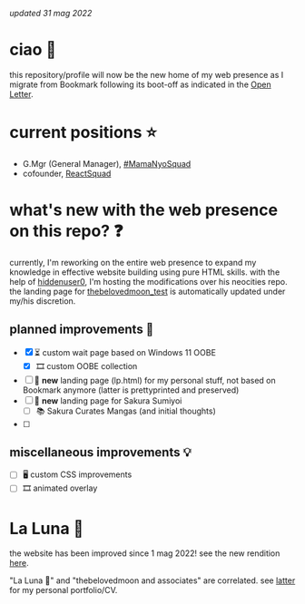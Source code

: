 _updated 31 mag 2022_

# ciao 🙌

this repository/profile will now be the new home of my web presence as I migrate from Bookmark following its boot-off as indicated in the [Open Letter](http://github.com/MamaNyoSquad/mamanyosquad.github.io/blob/deploy/README.md#An-Open-Letter-to-Bookmark).

# current positions ⭐

- G.Mgr (General Manager), [#MamaNyoSquad](http://github.com/MamaNyoSquad)
- cofounder, [ReactSquad](http://mobile.twitter.com/ReactOSPH)

# what's new with the web presence on this repo? ❓

currently, I'm reworking on the entire web presence to expand my knowledge in effective website building using pure HTML skills. with the help of [hiddenuser0](http://mobile.twitter.com/hiddenuser0), I'm hosting the modifications over his neocities repo. the landing page for [thebelovedmoon_test](http://hiddenuser0.neocities.org/thebelovedmoon_test) is automatically updated under my/his discretion.

## planned improvements 🤔

- [x] ⏳ custom wait page based on Windows 11 OOBE
  - [x] 🎞️ custom OOBE collection
- [ ] 📄 **new** landing page (lp.html) for my personal stuff, not based on Bookmark anymore (latter is prettyprinted and preserved)
- [ ] 📄 **new** landing page for Sakura Sumiyoi
  - [ ] 📚 Sakura Curates Mangas (and initial thoughts)
- [ ] 

## miscellaneous improvements 💡

- [ ] 🖥️ custom CSS improvements
- [ ] 🎞️ animated overlay

# La Luna 🌙

the website has been improved since 1 mag 2022! see the new rendition [here](http://thebelovedmoon.wixsite.com/moon/en).

"La Luna 🌙" and "thebelovedmoon and associates" are correlated. see [latter](http://thebelovedmoon.wixsite.com/tbmassoc?lang=en) for my personal portfolio/CV.

<!--
**thebelovedmoon/thebelovedmoon** is a ✨ _special_ ✨ repository because its `README.md` (this file) appears on your GitHub profile.

Here are some ideas to get you started:

- 🔭 I’m currently working on ...
- 🌱 I’m currently learning ...
- 👯 I’m looking to collaborate on ...
- 🤔 I’m looking for help with ...
- 💬 Ask me about ...
- 📫 How to reach me: ...
- 😄 Pronouns: ...
- ⚡ Fun fact: ...
-->
